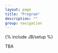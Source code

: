 ```yaml
---
layout: page
title: "Program"
description: ""
group: navigation
---
```

{% include JB/setup %}

TBA
